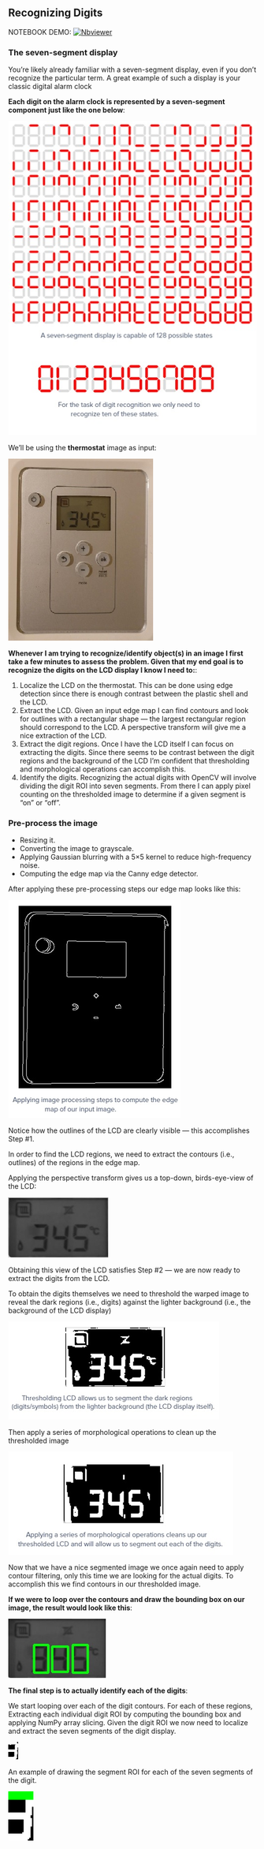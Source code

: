 ## Recognizing Digits 

NOTEBOOK DEMO:  [![Nbviewer](https://github.com/jupyter/design/blob/master/logos/Badges/nbviewer_badge.svg)](https://nbviewer.jupyter.org/github/shejz/OCR/blob/main/Recognizing%20digits%20with%20OpenCV/recognize_digits.ipynb)

### The seven-segment display
You’re likely already familiar with a seven-segment display, even if you don’t recognize the particular term. A great example of such a display is your classic digital alarm clock

**Each digit on the alarm clock is represented by a seven-segment component just like the one below**:

![](https://github.com/shejz/OCR/blob/main/Recognizing%20digits%20with%20OpenCV/seven-segment.jpg)


We’ll be using the **thermostat** image as input:

![](https://github.com/shejz/OCR/blob/main/Recognizing%20digits%20with%20OpenCV/thermostat.jpg)

**Whenever I am trying to recognize/identify object(s) in an image I first take a few minutes to assess the problem. Given that my end goal is to recognize the digits on the LCD display I know I need to:**:
1. Localize the LCD on the thermostat. This can be done using edge detection since there is enough contrast between the plastic shell and the LCD.
2. Extract the LCD. Given an input edge map I can find contours and look for outlines with a rectangular shape — the largest rectangular region should correspond to the LCD. A perspective transform will give me a nice extraction of the LCD.
3. Extract the digit regions. Once I have the LCD itself I can focus on extracting the digits. Since there seems to be contrast between the digit regions and the background of the LCD I’m confident that thresholding and morphological operations can accomplish this.
4. Identify the digits. Recognizing the actual digits with OpenCV will involve dividing the digit ROI into seven segments. From there I can apply pixel counting on the thresholded image to determine if a given segment is “on” or “off”.

### Pre-process the image

- Resizing it.
- Converting the image to grayscale.
- Applying Gaussian blurring with a 5×5 kernel to reduce high-frequency noise.
- Computing the edge map via the Canny edge detector.

After applying these pre-processing steps our edge map looks like this:

![](https://github.com/shejz/OCR/blob/main/Recognizing%20digits%20with%20OpenCV/gray-scale.jpg)

Notice how the outlines of the LCD are clearly visible — this accomplishes Step #1.

In order to find the LCD regions, we need to extract the contours (i.e., outlines) of the regions in the edge map. 

Applying the perspective transform gives us a top-down, birds-eye-view of the LCD:

![](https://github.com/shejz/OCR/blob/main/Recognizing%20digits%20with%20OpenCV/transformed.jpg)

Obtaining this view of the LCD satisfies Step #2 — we are now ready to extract the digits from the LCD.

To obtain the digits themselves we need to threshold the warped image to reveal the dark regions (i.e., digits) against the lighter background (i.e., the background of the LCD display)

![](https://github.com/shejz/OCR/blob/main/Recognizing%20digits%20with%20OpenCV/thresh.jpg)

Then apply a series of morphological operations to clean up the thresholded image

![](https://github.com/shejz/OCR/blob/main/Recognizing%20digits%20with%20OpenCV/morphological.jpg)

Now that we have a nice segmented image we once again need to apply contour filtering, only this time we are looking for the actual digits. To accomplish this we find contours in our thresholded image.

**If we were to loop over the contours and draw the bounding box on our image, the result would look like this**:

![](https://github.com/shejz/OCR/blob/main/Recognizing%20digits%20with%20OpenCV/bounding_box.jpg)

**The final step is to actually identify each of the digits**:

We start looping over each of the digit contours. For each of these regions, Extracting each individual digit ROI by computing the bounding box and applying NumPy array slicing.
Given the digit ROI we now need to localize and extract the seven segments of the digit display.

![](https://github.com/shejz/OCR/blob/main/Recognizing%20digits%20with%20OpenCV/digit_reco_rois.gif)




An example of drawing the segment ROI for each of the seven segments of the digit.

![](https://github.com/shejz/OCR/blob/main/Recognizing%20digits%20with%20OpenCV/digit_reco_segments.gif)



